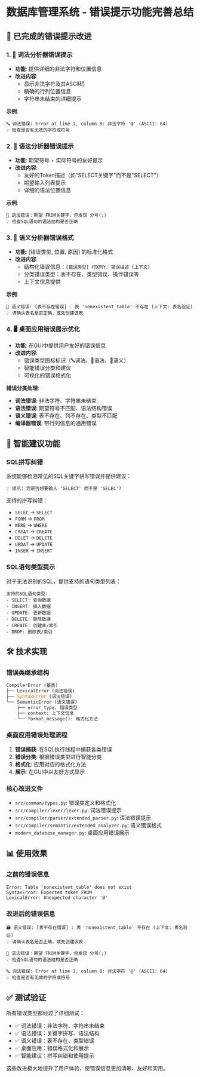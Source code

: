 # 数据库管理系统 - 错误提示功能完善总结

## 🎯 已完成的错误提示改进

### 1. 📝 词法分析器错误提示
- **功能**: 提供详细的非法字符和位置信息
- **改进内容**:
  - 显示非法字符及其ASCII码
  - 精确的行列位置信息
  - 字符串未结束的详细提示

**示例**:
```
🔤 词法错误: Error at line 1, column 8: 非法字符 '@' (ASCII: 64)
💡 检查是否有无效的字符或符号
```

### 2. 🔧 语法分析器错误提示  
- **功能**: 期望符号 + 实际符号的友好提示
- **改进内容**:
  - 友好的Token描述（如"SELECT关键字"而不是"SELECT"）
  - 期望输入列表提示
  - 详细的语法位置信息

**示例**:
```
📝 语法错误：期望 FROM关键字，但发现 分号(;)
💡 检查SQL语句的语法结构是否正确
```

### 3. 🧠 语义分析器错误格式
- **功能**: [错误类型, 位置, 原因] 的标准化格式
- **改进内容**:
  - 结构化错误信息：`[错误类型] 行X列Y: 错误描述 (上下文)`
  - 分类错误类型：表不存在、类型错误、操作错误等
  - 上下文信息提供

**示例**:
```
🧠 语义错误: [表不存在错误] : 表 'nonexistent_table' 不存在 (上下文: 表名验证)
💡 请确认表名是否正确，或先创建该表
```

### 4. 🖥️ 桌面应用错误展示优化
- **功能**: 在GUI中提供用户友好的错误信息
- **改进内容**:
  - 错误类型图标标识（🔤词法、📝语法、🧠语义）
  - 智能错误分类和建议
  - 可视化的错误格式化

**错误分类处理**:
- **词法错误**: 非法字符、字符串未结束
- **语法错误**: 期望符号不匹配、语法结构错误  
- **语义错误**: 表不存在、列不存在、类型不匹配
- **编译器错误**: 带行列信息的通用错误

## 🚀 智能建议功能

### SQL拼写纠错
系统能够检测常见的SQL关键字拼写错误并提供建议：

```
💡 提示: 您是否想要输入 'SELECT' 而不是 'SELEC'?
```

支持的拼写纠错：
- `SELEC` → `SELECT`
- `FORM` → `FROM`
- `WERE` → `WHERE`
- `CREAT` → `CREATE`
- `DELET` → `DELETE`
- `UPDAT` → `UPDATE`
- `INSER` → `INSERT`

### SQL语句类型提示
对于无法识别的SQL，提供支持的语句类型列表：
```
支持的SQL语句类型:
- SELECT: 查询数据
- INSERT: 插入数据
- UPDATE: 更新数据
- DELETE: 删除数据
- CREATE: 创建表/索引
- DROP: 删除表/索引
```

## 🛠️ 技术实现

### 错误类继承结构
```python
CompilerError (基类)
├── LexicalError (词法错误)
├── SyntaxError (语法错误) 
└── SemanticError (语义错误)
    ├── error_type: 错误类型
    ├── context: 上下文信息
    └── format_message(): 格式化方法
```

### 桌面应用错误处理流程
1. **错误捕获**: 在SQL执行线程中捕获各类错误
2. **错误分类**: 根据错误类型进行智能分类
3. **格式化**: 应用对应的格式化方法
4. **展示**: 在GUI中以友好方式显示

### 核心改进文件
- `src/common/types.py`: 错误类定义和格式化
- `src/compiler/lexer/lexer.py`: 词法错误提示
- `src/compiler/parser/extended_parser.py`: 语法错误提示
- `src/compiler/semantic/extended_analyzer.py`: 语义错误格式
- `modern_database_manager.py`: 桌面应用错误展示

## 📊 使用效果

### 之前的错误信息
```
Error: Table 'nonexistent_table' does not exist
SyntaxError: Expected token FROM
LexicalError: Unexpected character '@'
```

### 改进后的错误信息
```
🗃️ 语义错误: [表不存在错误] : 表 'nonexistent_table' 不存在 (上下文: 表名验证)
💡 请确认表名是否正确，或先创建该表

📝 语法错误：期望 FROM关键字，但发现 分号(;)
💡 检查SQL语句的语法结构是否正确

🔤 词法错误: Error at line 1, column 8: 非法字符 '@' (ASCII: 64)
💡 检查是否有无效的字符或符号
```

## ✅ 测试验证

所有错误类型都经过了详细测试：
- ✅ 词法错误：非法字符、字符串未结束
- ✅ 语法错误：关键字拼写、语法结构
- ✅ 语义错误：表不存在、类型错误
- ✅ 桌面应用：错误格式化和展示
- ✅ 智能建议：拼写纠错和使用提示

这些改进极大地提升了用户体验，使错误信息更加清晰、友好和实用。


